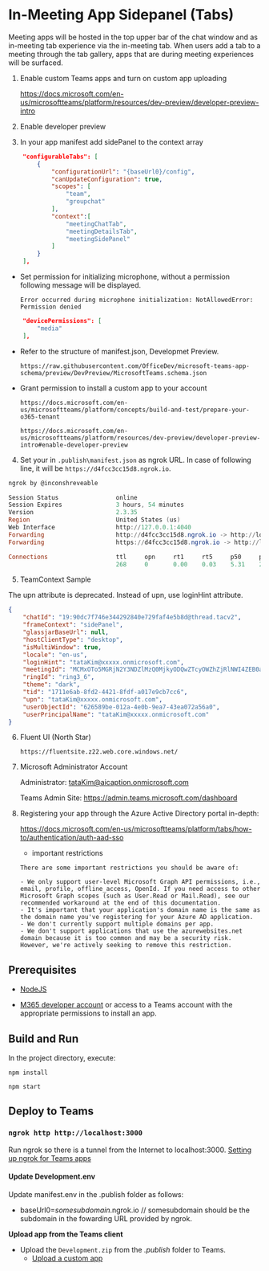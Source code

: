 # In-Meeting App Sidepanel (Tabs)

Meeting apps will be hosted in the top upper bar of the chat window and as in-meeting tab experience via the in-meeting tab. When users add a tab to a meeting through the tab gallery, apps that are during meeting experiences will be surfaced.

1) Enable custom Teams apps and turn on custom app uploading

    https://docs.microsoft.com/en-us/microsoftteams/platform/resources/dev-preview/developer-preview-intro

1) Enable developer preview

1) In your app manifest add sidePanel to the context array 

```json
    "configurableTabs": [
        {
            "configurationUrl": "{baseUrl0}/config",
            "canUpdateConfiguration": true,
            "scopes": [
                "team",
                "groupchat"
            ],
            "context":[
                "meetingChatTab",
                "meetingDetailsTab",
                "meetingSidePanel"
            ]
        }
    ],
```

- Set permission for initializing microphone, without a permission following message will be displayed.

    `Error occurred during microphone initialization: NotAllowedError: Permission denied`

```json
	"devicePermissions": [
		"media"
	],
```

- Refer to the structure of manifest.json, Developmet Preview.

    `https://raw.githubusercontent.com/OfficeDev/microsoft-teams-app-schema/preview/DevPreview/MicrosoftTeams.schema.json`

- Grant permission to install a custom app to your account

    `https://docs.microsoft.com/en-us/microsoftteams/platform/concepts/build-and-test/prepare-your-o365-tenant`

    `https://docs.microsoft.com/en-us/microsoftteams/platform/resources/dev-preview/developer-preview-intro#enable-developer-preview`

4) Set your in `.publish\manifest.json` as ngrok URL. In case of following line, it will be `https://d4fcc3cc15d8.ngrok.io`.

```powershell
ngrok by @inconshreveable                                                                               (Ctrl+C to quit)

Session Status                online
Session Expires               3 hours, 54 minutes
Version                       2.3.35
Region                        United States (us)
Web Interface                 http://127.0.0.1:4040
Forwarding                    http://d4fcc3cc15d8.ngrok.io -> http://localhost:3000
Forwarding                    https://d4fcc3cc15d8.ngrok.io -> http://localhost:3000

Connections                   ttl     opn     rt1     rt5     p50     p90
                              268     0       0.00    0.03    5.31    23.75
```

5) TeamContext Sample

The upn attribute is deprecated. Instead of upn, use loginHint attribute.

```json
{
    "chatId": "19:90dc7f746e344292840e729faf4e5b8d@thread.tacv2",
    "frameContext": "sidePanel",
    "glassjarBaseUrl": null,
    "hostClientType": "desktop",
    "isMultiWindow": true,
    "locale": "en-us",
    "loginHint": "tataKim@xxxxx.onmicrosoft.com",
    "meetingId": "MCMxOTo5MGRjN2Y3NDZlMzQ0MjkyODQwZTcyOWZhZjRlNWI4ZEB0aHJlYWQudGFjdjIjMA==",
    "ringId": "ring3_6",
    "theme": "dark",
    "tid": "1711e6ab-8fd2-4421-8fdf-a017e9cb7cc6",
    "upn": "tataKim@xxxxx.onmicrosoft.com",
    "userObjectId": "626589be-012a-4e0b-9ea7-43ea072a56a0",
    "userPrincipalName": "tataKim@xxxxx.onmicrosoft.com"
}
```
6) Fluent UI (North Star)

    `https://fluentsite.z22.web.core.windows.net/`

6) Microsoft Administrator Account

    Administrator: tataKim@aicaption.onmicrosoft.com

    Teams Admin Site: https://admin.teams.microsoft.com/dashboard

6) Registering your app through the Azure Active Directory portal in-depth:

    https://docs.microsoft.com/en-us/microsoftteams/platform/tabs/how-to/authentication/auth-aad-sso 

    - important restrictions

    ```
    There are some important restrictions you should be aware of:

    - We only support user-level Microsoft Graph API permissions, i.e., email, profile, offline_access, OpenId. If you need access to other Microsoft Graph scopes (such as User.Read or Mail.Read), see our recommended workaround at the end of this documentation.
    - It's important that your application's domain name is the same as the domain name you've registering for your Azure AD application.
    - We don't currently support multiple domains per app.
    - We don't support applications that use the azurewebsites.net domain because it is too common and may be a security risk. However, we're actively seeking to remove this restriction.
    ```

## Prerequisites
-  [NodeJS](https://nodejs.org/en/)

-  [M365 developer account](https://docs.microsoft.com/en-us/microsoftteams/platform/concepts/build-and-test/prepare-your-o365-tenant) or access to a Teams account with the appropriate permissions to install an app.

## Build and Run

In the project directory, execute:

`npm install`

`npm start`

## Deploy to Teams

### `ngrok http http://localhost:3000`
Run ngrok so there is a tunnel from the Internet to localhost:3000.
[Setting up ngrok for Teams apps](https://aka.ms/VSTeamsExtensionSetupNgrok)

#### Update Development.env
Update manifest.env in the .publish folder as follows:
* baseUrl0=*somesubdomain*.ngrok.io // somesubdomain should be the subdomain in the fowarding URL provided by ngrok. 

**Upload app from the Teams client**
- Upload the `Development.zip` from the *.publish* folder to Teams.
  - [Upload a custom app](https://aka.ms/teams-toolkit-uploadapp) 